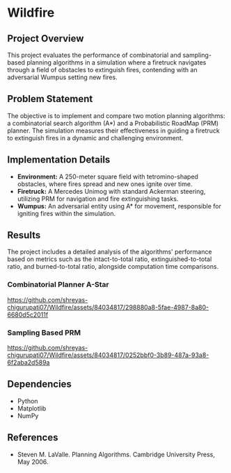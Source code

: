 # Wildfire

## Project Overview

This project evaluates the performance of combinatorial and sampling-based planning algorithms in a simulation where a firetruck navigates through a field of obstacles to extinguish fires, contending with an adversarial Wumpus setting new fires.

## Problem Statement

The objective is to implement and compare two motion planning algorithms: a combinatorial search algorithm (A*) and a Probabilistic RoadMap (PRM) planner. The simulation measures their effectiveness in guiding a firetruck to extinguish fires in a dynamic and challenging environment.

## Implementation Details

- **Environment:** A 250-meter square field with tetromino-shaped obstacles, where fires spread and new ones ignite over time.
- **Firetruck:** A Mercedes Unimog with standard Ackerman steering, utilizing PRM for navigation and fire extinguishing tasks.
- **Wumpus:** An adversarial entity using A* for movement, responsible for igniting fires within the simulation.

## Results

The project includes a detailed analysis of the algorithms' performance based on metrics such as the intact-to-total ratio, extinguished-to-total ratio, and burned-to-total ratio, alongside computation time comparisons.

### Combinatorial Planner A-Star
https://github.com/shreyas-chigurupati07/Wildfire/assets/84034817/298880a8-5fae-4987-8a80-6680d5c2011f



### Sampling Based PRM
https://github.com/shreyas-chigurupati07/Wildfire/assets/84034817/0252bbf0-3b89-487a-93a8-6f2aba2d589a


## Dependencies

- Python
- Matplotlib
- NumPy


## References

- Steven M. LaValle. Planning Algorithms. Cambridge University Press, May 2006.
